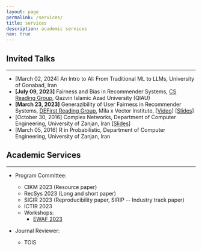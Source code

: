 ```yaml
---
layout: page
permalink: /services/
title: services
description: academic services
nav: true
---
```


<h2>Invited Talks</h2>
<hr>

<!-- - Generazibility of User Fairness in Recommender Systems, <a href="https://noon-cobbler-caa.notion.site/DEFirst-Reading-Group-23c288b0cdc540aea53bf7960754ba21">DEFirst Reading Group</a>, Mila x Vector Institute, March 23, 2023, [<a href="https://www.youtube.com/watch?v=k4u5rih4zVM">Video</a>] [<a href="https://www.slideshare.net/SaeedRahmani9/generalizibilityfairness-defirst-reading-group">Slides</a>] -->

- <span class="font-weight-bold">[March 02, 2024]</span> An Intro to AI: From Traditional ML to LLMs, University of Gonabad, Iran
- <b>[July 09, 2023]</b> Fairness and Bias in Recommender Systems, <a href="https://sites.google.com/view/cs-reading-group/home">CS Reading Group</a>, Qazvin Islamic Azad University (QIAU)
- <b>[March 23, 2023]</b> Generazibility of User Fairness in Recommender Systems, <a href="https://noon-cobbler-caa.notion.site/DEFirst-Reading-Group-23c288b0cdc540aea53bf7960754ba21">DEFirst Reading Group</a>, Mila x Vector Institute, [<a href="https://www.youtube.com/watch?v=k4u5rih4zVM">Video</a>] [<a href="https://www.slideshare.net/SaeedRahmani9/generalizibilityfairness-defirst-reading-group">Slides</a>]
- [October 30, 2016] Complex Networks, Department of Computer Engineering, University of Zanjan, Iran [<a href="https://www.slideshare.net/SaeedRahmani9/introduction-to-complex-networks-77679817">Slides</a>]
- [March 05, 2016] R in Probabilistic, Department of Computer Engineering, University of Zanjan, Iran

<h2>Academic Services</h2>
<hr>

- Program Committee:
    - CIKM 2023 (Resource paper)
    - RecSys 2023 (Long and short paper)
    - SIGIR 2023 (Reproducibility paper, SIRIP -- Industry track paper)
    - ICTIR 2023
    - Workshops:
        - <a href="https://sites.google.com/view/ewaf23/">EWAF 2023</a>

- Journal Reviewer:
    - TOIS
